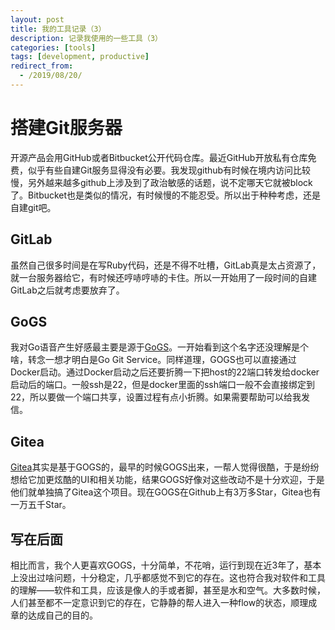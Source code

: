 ```yaml
---
layout: post
title: 我的工具记录（3）
description: 记录我使用的一些工具（3）
categories: [tools]
tags: [development, productive]
redirect_from:
  - /2019/08/20/
---
```


# 搭建Git服务器

开源产品会用GitHub或者Bitbucket公开代码仓库。最近GitHub开放私有仓库免费，似乎有些自建Git服务显得没有必要。我发现github有时候在境内访问比较慢，另外越来越多github上涉及到了政治敏感的话题，说不定哪天它就被block了。Bitbucket也是类似的情况，有时候慢的不能忍受。所以出于种种考虑，还是自建git吧。

## GitLab

虽然自己很多时间是在写Ruby代码，还是不得不吐槽，GitLab真是太占资源了，就一台服务器给它，有时候还哼哧哼哧的卡住。所以一开始用了一段时间的自建GitLab之后就考虑要放弃了。

## GoGS

我对Go语音产生好感最主要是源于[GoGS](https://gogs.io/)。一开始看到这个名字还没理解是个啥，转念一想才明白是Go Git Service。同样道理，GOGS也可以直接通过Docker启动。通过Docker启动之后还要折腾一下把host的22端口转发给docker启动后的端口。一般ssh是22，但是docker里面的ssh端口一般不会直接绑定到22，所以要做一个端口共享，设置过程有点小折腾。如果需要帮助可以给我发信。

## Gitea

[Gitea](https://gitea.io/en-us/)其实是基于GOGS的，最早的时候GOGS出来，一帮人觉得很酷，于是纷纷想给它加更炫酷的UI和相关功能，结果GOGS好像对这些改动不是十分欢迎，于是他们就单独搞了Gitea这个项目。现在GOGS在Github上有3万多Star，Gitea也有一万五千Star。

## 写在后面
相比而言，我个人更喜欢GOGS，十分简单，不花哨，运行到现在近3年了，基本上没出过啥问题，十分稳定，几乎都感觉不到它的存在。这也符合我对软件和工具的理解——软件和工具，应该是像人的手或者脚，甚至是水和空气。大多数时候，人们甚至都不一定意识到它的存在，它静静的帮人进入一种flow的状态，顺理成章的达成自己的目的。